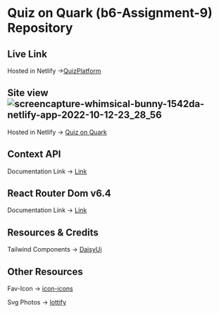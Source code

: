
# Quiz on Quark (b6-Assignment-9) Repository


## Live Link
Hosted in Netlify ->[QuizPlatform](https://aesthetic-crisp-244e61.netlify.app/statistics)

## Site view![screencapture-whimsical-bunny-1542da-netlify-app-2022-10-12-23_28_56](https://user-images.githubusercontent.com/108423290/195411197-2d61d65f-afe3-448d-bbe9-6169031cc65e.png)

Hosted in Netlify -> [Quiz on Quark](https://whimsical-bunny-1542da.netlify.app/)

## Context API

Documentation Link -> [Link](https://reactjs.org/docs/context.html#api)

## React Router Dom v6.4 
Documentation Link -> [Link](https://reactrouter.com/en/main/start/overview)

## Resources & Credits
Tailwind Components -> 
[DaisyUi](https://daisyui.com/)


## Other Resources

Fav-Icon -> [icon-icons](https://icon-icons.com/)

Svg Photos -> [lottify](https://accounts.lottiefiles.com/)
